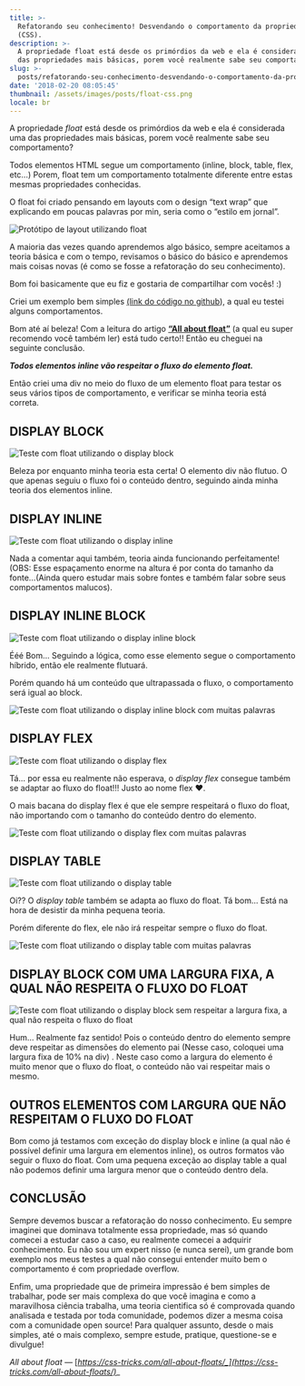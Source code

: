 ```yaml
---
title: >-
  Refatorando seu conhecimento! Desvendando o comportamento da propriedade Float
  (CSS).
description: >-
  A propriedade float está desde os primórdios da web e ela é considerada uma
  das propriedades mais básicas, porem você realmente sabe seu comportamento?
slug: >-
  posts/refatorando-seu-conhecimento-desvendando-o-comportamento-da-propriedade-float-css
date: '2018-02-20 08:05:45'
thumbnail: /assets/images/posts/float-css.png
locale: br
---
```





A propriedade _float_ está desde os primórdios da web e ela é considerada uma das propriedades mais básicas, porem você realmente sabe seu comportamento?

Todos elementos HTML segue um comportamento (inline, block, table, flex, etc…) Porem, float tem um comportamento totalmente diferente entre estas mesmas propriedades conhecidas.

O float foi criado pensando em layouts com o design “text wrap” que explicando em poucas palavras por min, seria como o “estilo em jornal”.

![Protótipo de layout utilizando float](/assets/images/posts/float-example-default.png "Protótipo de layout utilizando float")

A maioria das vezes quando aprendemos algo básico, sempre aceitamos a teoria básica e com o tempo, revisamos o básico do básico e aprendemos mais coisas novas (é como se fosse a refatoração do seu conhecimento).

Bom foi basicamente que eu fiz e gostaria de compartilhar com vocês! :)

Criei um exemplo bem simples [(link do código no github](https://github.com/diegodsgarcia/float-behaviors-tests)), a qual eu testei alguns comportamentos.

Bom até aí beleza! Com a leitura do artigo [**“All about float”**](https://css-tricks.com/all-about-floats/) (a qual eu super recomendo você também ler) está tudo certo!! Então eu cheguei na seguinte conclusão.

_**Todos elementos inline vão respeitar o fluxo do elemento float.**_

Então criei uma div no meio do fluxo de um elemento float para testar os seus vários tipos de comportamento, e verificar se minha teoria está correta.

## DISPLAY BLOCK

![Teste com float utilizando o display block](/assets/images/posts/float-display-block.png "Teste com float utilizando o display block")

Beleza por enquanto minha teoria esta certa! O elemento div não flutuo. O que apenas seguiu o fluxo foi o conteúdo dentro, seguindo ainda minha teoria dos elementos inline.

## DISPLAY INLINE

![Teste com float utilizando o display inline](/assets/images/posts/float-display-inline.png "Teste com float utilizando o display inline")

Nada a comentar aqui também, teoria ainda funcionando perfeitamente! (OBS: Esse espaçamento enorme na altura é por conta do tamanho da fonte…(Ainda quero estudar mais sobre fontes e também falar sobre seus comportamentos malucos).

## DISPLAY INLINE BLOCK

![Teste com float utilizando o display inline block](/assets/images/posts/float-display-inline-block.png "Teste com float utilizando o display inline block")

Ééé Bom… Seguindo a lógica, como esse elemento segue o comportamento híbrido, então ele realmente flutuará.

Porém quando há um conteúdo que ultrapassada o fluxo, o comportamento será igual ao block.

![Teste com float utilizando o display inline block com muitas palavras](/assets/images/posts/float-display-table-with-many-words.png "Teste com float utilizando o display inline block com muitas palavras")

## DISPLAY FLEX

![Teste com float utilizando o display flex](/assets/images/posts/float-display-flex.png "Teste com float utilizando o display flex")

Tá… por essa eu realmente não esperava, o _display flex_ consegue também se adaptar ao fluxo do float!!! Justo ao nome flex ❤.

O mais bacana do display flex é que ele sempre respeitará o fluxo do float, não importando com o tamanho do conteúdo dentro do elemento.

![Teste com float utilizando o display flex com muitas palavras](/assets/images/posts/float-display-flex-with-many-words.png "Teste com float utilizando o display flex com muitas palavras")

## DISPLAY TABLE

![Teste com float utilizando o display table](/assets/images/posts/float-display-table.png "Teste com float utilizando o display table")

Oi?? O _display table_ também se adapta ao fluxo do float. Tá bom… Está na hora de desistir da minha pequena teoria.

Porém diferente do flex, ele não irá respeitar sempre o fluxo do float.

![Teste com float utilizando o display table com muitas palavras](/assets/images/posts/float-display-table-with-many-words.png "Teste com float utilizando o display table com muitas palavras")

## DISPLAY BLOCK COM UMA LARGURA FIXA, A QUAL NÃO RESPEITA O FLUXO DO FLOAT

![Teste com float utilizando o display block sem respeitar a largura fixa, a qual não respeita o fluxo do float](/assets/images/posts/float-display-block-with-width-without-respect-flow.png "Teste com float utilizando o display block sem respeitar a largura fixa, a qual não respeita o fluxo do float")

Hum… Realmente faz sentido! Pois o conteúdo dentro do elemento sempre deve respeitar as dimensões do elemento pai (Nesse caso, coloquei uma largura fixa de 10% na div) . Neste caso como a largura do elemento é muito menor que o fluxo do float, o conteúdo não vai respeitar mais o mesmo.

## OUTROS ELEMENTOS COM LARGURA QUE NÃO RESPEITAM O FLUXO DO FLOAT

Bom como já testamos com exceção do display block e inline (a qual não é possível definir uma largura em elementos inline), os outros formatos vão seguir o fluxo do float. Com uma pequena exceção ao display table a qual não podemos definir uma largura menor que o conteúdo dentro dela.

## CONCLUSÃO

Sempre devemos buscar a refatoração do nosso conhecimento. Eu sempre imaginei que dominava totalmente essa propriedade, mas só quando comecei a estudar caso a caso, eu realmente comecei a adquirir conhecimento. Eu não sou um expert nisso (e nunca serei), um grande bom exemplo nos meus testes a qual não consegui entender muito bem o comportamento é com propriedade overflow.

Enfim, uma propriedade que de primeira impressão é bem simples de trabalhar, pode ser mais complexa do que você imagina e como a maravilhosa ciência trabalha, uma teoria cientifica só é comprovada quando analisada e testada por toda comunidade, podemos dizer a mesma coisa com a comunidade open source! Para qualquer assunto, desde o mais simples, até o mais complexo, sempre estude, pratique, questione-se e divulgue!

_All about float —_ [_https://css-tricks.com/all-about-floats/_](https://css-tricks.com/all-about-floats/)__
